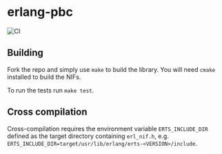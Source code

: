 # erlang-pbc

![CI](https://github.com/helium/erlang-pbc/workflows/CI/badge.svg)

Building
--------

Fork the repo and simply use `make` to build the library. You will
need `cmake` installed to build the NIFs.

To run the tests run `make test`.

## Cross compilation

Cross-compilation requires the environment variable `ERTS_INCLUDE_DIR`
defined as the target directory containing `erl_nif.h`,
e.g. `ERTS_INCLUDE_DIR=target/usr/lib/erlang/erts-<VERSION>/include`.
